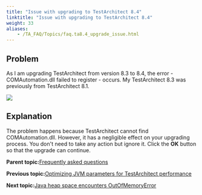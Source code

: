 ```yaml
--- 
title: "Issue with upgrading to TestArchitect 8.4"
linktitle: "Issue with upgrading to TestArchitect 8.4"
weight: 33
aliases: 
    - /TA_FAQ/Topics/faq.ta8.4_upgrade_issue.html
---
```


## Problem

As I am upgrading TestArchitect from version 8.3 to 8.4, the error - COMAutomation.dll failed to register - occurs. My TestArchitect 8.3 was previously from TestArchitect 8.1.

![](/images//Images/error1905.png)

## Explanation

The problem happens because TestArchitect cannot find COMAutomation.dll. However, it has a negligible effect on your upgrading process. You don't need to take any action but ignore it. Click the **OK** button so that the upgrade can continue.

**Parent topic:**[Frequently asked questions](/TA_Help/Topics/Support_FAQ.html)

**Previous topic:**[Optimizing JVM parameters for TestArchitect performance](/TA_FAQ/Topics/faq.optimizing_TA_performance.html)

**Next topic:**[Java heap space encounters OutOfMemoryError](/TA_FAQ/Topics/faq.java_heap_space_outofmemory.html)

